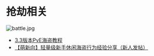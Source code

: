抢劫相关
====


![battle.jpg](https://cdn.elitedanger.cn/FgJyOLXaxoTBpXwCsGtKyRxr_KQU.jpg)


* [3.3版本PvE海盗教程](3·3版本PvE海盗教程)
* [【萌新向】轻量级新手休闲海盗行为经验分享（新人发帖）](【萌新向】轻量级新手休闲海盗行为经验分享（新人发帖）)